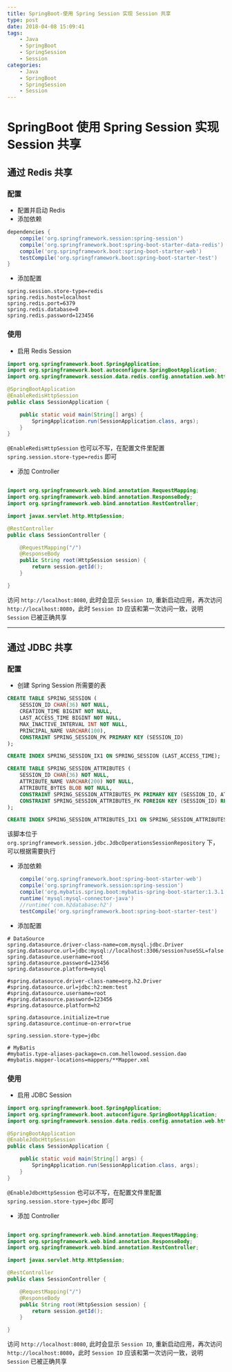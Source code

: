 ```yaml
---
title: SpringBoot-使用 Spring Session 实现 Session 共享
type: post
date: 2018-04-08 15:09:41
tags:   
    - Java
    - SpringBoot 
    - SpringSession
    - Session
categories: 
    - Java
    - SpringBoot
    - SpringSession
    - Session
---
```


# SpringBoot 使用 Spring Session 实现 Session 共享

## 通过 Redis 共享 

### 配置
- 配置并启动 Redis
- 添加依赖

```gradle
dependencies {
    compile('org.springframework.session:spring-session')
    compile('org.springframework.boot:spring-boot-starter-data-redis')
    compile('org.springframework.boot:spring-boot-starter-web')
    testCompile('org.springframework.boot:spring-boot-starter-test')
}
```

- 添加配置

```
spring.session.store-type=redis
spring.redis.host=localhost
spring.redis.port=6379
spring.redis.database=0
spring.redis.password=123456
```

### 使用

- 启用 Redis Session 

```java
import org.springframework.boot.SpringApplication;
import org.springframework.boot.autoconfigure.SpringBootApplication;
import org.springframework.session.data.redis.config.annotation.web.http.EnableRedisHttpSession;

@SpringBootApplication
@EnableRedisHttpSession
public class SessionApplication {

    public static void main(String[] args) {
        SpringApplication.run(SessionApplication.class, args);
    }
}
```

`@EnableRedisHttpSession` 也可以不写，在配置文件里配置  `spring.session.store-type=redis` 即可

- 添加 Controller 

```java

import org.springframework.web.bind.annotation.RequestMapping;
import org.springframework.web.bind.annotation.ResponseBody;
import org.springframework.web.bind.annotation.RestController;

import javax.servlet.http.HttpSession;

@RestController
public class SessionController {

    @RequestMapping("/")
    @ResponseBody
    public String root(HttpSession session) {
        return session.getId();
    }

}
```

访问 `http://localhost:8080`, 此时会显示 `Session ID`, 重新启动应用，再次访问 `http://localhost:8080`，此时 `Session ID` 应该和第一次访问一致，说明 `Session` 已被正确共享

-------------------------


## 通过 JDBC 共享 

### 配置

- 创建 Spring Session 所需要的表 

```sql
CREATE TABLE SPRING_SESSION (
    SESSION_ID CHAR(36) NOT NULL,
    CREATION_TIME BIGINT NOT NULL,
    LAST_ACCESS_TIME BIGINT NOT NULL,
    MAX_INACTIVE_INTERVAL INT NOT NULL,
    PRINCIPAL_NAME VARCHAR(100),
    CONSTRAINT SPRING_SESSION_PK PRIMARY KEY (SESSION_ID)
);

CREATE INDEX SPRING_SESSION_IX1 ON SPRING_SESSION (LAST_ACCESS_TIME);

CREATE TABLE SPRING_SESSION_ATTRIBUTES (
    SESSION_ID CHAR(36) NOT NULL,
    ATTRIBUTE_NAME VARCHAR(200) NOT NULL,
    ATTRIBUTE_BYTES BLOB NOT NULL,
    CONSTRAINT SPRING_SESSION_ATTRIBUTES_PK PRIMARY KEY (SESSION_ID, ATTRIBUTE_NAME),
    CONSTRAINT SPRING_SESSION_ATTRIBUTES_FK FOREIGN KEY (SESSION_ID) REFERENCES SPRING_SESSION(SESSION_ID) ON DELETE CASCADE
);

CREATE INDEX SPRING_SESSION_ATTRIBUTES_IX1 ON SPRING_SESSION_ATTRIBUTES (SESSION_ID);
```

该脚本位于 `org.springframework.session.jdbc.JdbcOperationsSessionRepository` 下，可以根据需要执行

- 添加依赖

```gradle
    compile('org.springframework.boot:spring-boot-starter-web')
    compile('org.springframework.session:spring-session')
    compile('org.mybatis.spring.boot:mybatis-spring-boot-starter:1.3.1')
    runtime('mysql:mysql-connector-java')
    //runtime('com.h2database:h2')
    testCompile('org.springframework.boot:spring-boot-starter-test')

```

- 添加配置

```
# DataSource
spring.datasource.driver-class-name=com.mysql.jdbc.Driver
spring.datasource.url=jdbc:mysql://localhost:3306/session?useSSL=false
spring.datasource.username=root
spring.datasource.password=123456
spring.datasource.platform=mysql

#spring.datasource.driver-class-name=org.h2.Driver
#spring.datasource.url=jdbc:h2:mem:test
#spring.datasource.username=root
#spring.datasource.password=123456
#spring.datasource.platform=h2

spring.datasource.initialize=true
spring.datasource.continue-on-error=true

spring.session.store-type=jdbc

# MyBatis
#mybatis.type-aliases-package=cn.com.hellowood.session.dao
#mybatis.mapper-locations=mappers/**Mapper.xml

```

### 使用

- 启用 JDBC Session 

```java
import org.springframework.boot.SpringApplication;
import org.springframework.boot.autoconfigure.SpringBootApplication;
import org.springframework.session.data.redis.config.annotation.web.http.EnableJdbcHttpSession;

@SpringBootApplication
@EnableJdbcHttpSession
public class SessionApplication {

    public static void main(String[] args) {
        SpringApplication.run(SessionApplication.class, args);
    }
}
```

`@EnableJdbcHttpSession` 也可以不写，在配置文件里配置  `spring.session.store-type=jdbc` 即可

- 添加 Controller 

```java

import org.springframework.web.bind.annotation.RequestMapping;
import org.springframework.web.bind.annotation.ResponseBody;
import org.springframework.web.bind.annotation.RestController;

import javax.servlet.http.HttpSession;

@RestController
public class SessionController {

    @RequestMapping("/")
    @ResponseBody
    public String root(HttpSession session) {
        return session.getId();
    }

}
```

访问 `http://localhost:8080`, 此时会显示 `Session ID`, 重新启动应用，再次访问 `http://localhost:8080`，此时 `Session ID` 应该和第一次访问一致，说明 `Session` 已被正确共享



